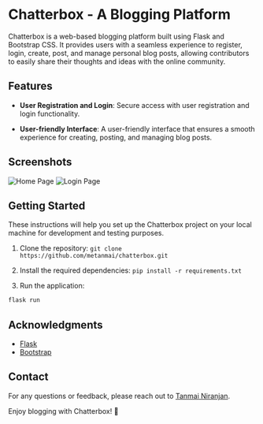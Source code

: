 # Chatterbox - A Blogging Platform

Chatterbox is a web-based blogging platform built using Flask and Bootstrap CSS. It provides users with a seamless experience to register, login, create, post, and manage personal blog posts, allowing contributors to easily share their thoughts and ideas with the online community.

## Features

- **User Registration and Login**: Secure access with user registration and login functionality.

- **User-friendly Interface**: A user-friendly interface that ensures a smooth experience for creating, posting, and managing blog posts.

## Screenshots

![Home Page](https://i.imgur.com/dIqofz0.png)
![Login Page](https://i.imgur.com/k5K0S7D.png)

## Getting Started

These instructions will help you set up the Chatterbox project on your local machine for development and testing purposes. 

1. Clone the repository: 
```git clone https://github.com/metanmai/chatterbox.git```


2. Install the required dependencies:
```pip install -r requirements.txt```


3. Run the application:
```python
flask run
```

## Acknowledgments

- [Flask](https://flask.palletsprojects.com/)
- [Bootstrap](https://getbootstrap.com/)

## Contact

For any questions or feedback, please reach out to [Tanmai Niranjan](mailto:metanmai@icloud.com).

Enjoy blogging with Chatterbox! 📝